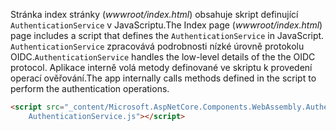 <span data-ttu-id="5bb68-101">Stránka index stránky (*wwwroot/index.html*) obsahuje skript definující `AuthenticationService` v JavaScriptu.</span><span class="sxs-lookup"><span data-stu-id="5bb68-101">The Index page (*wwwroot/index.html*) page includes a script that defines the `AuthenticationService` in JavaScript.</span></span> <span data-ttu-id="5bb68-102">`AuthenticationService` zpracovává podrobnosti nízké úrovně protokolu OIDC.</span><span class="sxs-lookup"><span data-stu-id="5bb68-102">`AuthenticationService` handles the low-level details of the the OIDC protocol.</span></span> <span data-ttu-id="5bb68-103">Aplikace interně volá metody definované ve skriptu k provedení operací ověřování.</span><span class="sxs-lookup"><span data-stu-id="5bb68-103">The app internally calls methods defined in the script to perform the authentication operations.</span></span>

```html
<script src="_content/Microsoft.AspNetCore.Components.WebAssembly.Authentication/
    AuthenticationService.js"></script>
```
